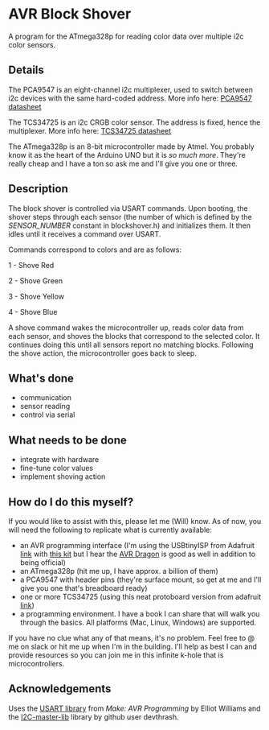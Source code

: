 AVR Block Shover
================

A program for the ATmega328p for reading color data over multiple i2c color sensors.

Details
-------

The PCA9547 is an eight-channel i2c multiplexer, used to switch between i2c devices with the same hard-coded address. More info here: [PCA9547 datasheet](http://www.nxp.com/documents/data_sheet/PCA9547.pdf)

The TCS34725 is an i2c CRGB color sensor. The address is fixed, hence the multiplexer. More info here: [TCS34725 datasheet](http://www.adafruit.com/datasheets/TCS34725.pdf)

The ATmega328p is an 8-bit microcontroller made by Atmel. You probably know it as the heart of the Arduino UNO but it is *so much more*. They're really cheap and I have a ton so ask me and I'll give you one or three.

Description
-----------

The block shover is controlled via USART commands. Upon booting, the shover steps through each sensor (the number of which is defined by the *SENSOR_NUMBER* constant in blockshover.h) and initializes them. It then idles until it receives a command over USART.

Commands correspond to colors and are as follows:

1 - Shove Red

2 - Shove Green

3 - Shove Yellow

4 - Shove Blue

A shove command wakes the microcontroller up, reads color data from each sensor, and shoves the blocks that correspond to the selected color. It continues doing this until all sensors report no matching blocks. Following the shove action, the microcontroller goes back to sleep.

What's done
-----------

- communication
- sensor reading
- control via serial

What needs to be done
---------------------

- integrate with hardware
- fine-tune color values
- implement shoving action

How do I do this myself?
------------------------

If you would like to assist with this, please let me (Will) know. As of now, you will need the following to replicate what is currently available:

- an AVR programming interface (I'm using the USBtinyISP from Adafruit [link](http://www.adafruit.com/products/46) with [this kit](http://shop.evilmadscientist.com/tinykitlist/230) but I hear the [AVR Dragon](http://www.atmel.com/tools/AVRDRAGON.aspx) is good as well in addition to being official)
- an ATmega328p (hit me up, I have approx. a billion of them)
- a PCA9547 with header pins (they're surface mount, so get at me and I'll give you one that's breadboard ready)
- one or more TCS34725 (using this neat protoboard version from adafruit [link](http://www.adafruit.com/products/1334))
- a programming environment. I have a book I can share that will walk you through the basics. All platforms (Mac, Linux, Windows) are supported.

If you have no clue what any of that means, it's no problem. Feel free to @ me on slack or hit me up when I'm in the building. I'll help as best I can and provide resources so you can join me in this infinite k-hole that is microcontrollers.

Acknowledgements
----------------

Uses the [USART library](https://github.com/hexagon5un/AVR-Programming) from *Make: AVR Programming* by Elliot Williams and the [I2C-master-lib](https://github.com/devthrash/I2C-master-lib) library by github user devthrash.
